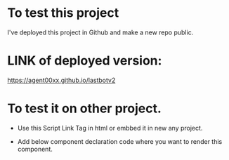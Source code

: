 # To test this project

I've deployed this project in Github and make a new repo public.

# LINK of deployed version: 
https://agent00xx.github.io/lastbotv2

# To test it on other project.

- Use this Script Link Tag in html or embbed it in new any project.
<script defer="defer" src="https://agent00xx.github.io/lastbotv2/static/js/main.a0cbdf60.js"></script>
<link href="https://agent00xx.github.io/lastbotv2/static/css/main.9e0a91d4.css" rel="stylesheet">

- Add below component declaration code where you want to render this component.
<r2w-checklist />
